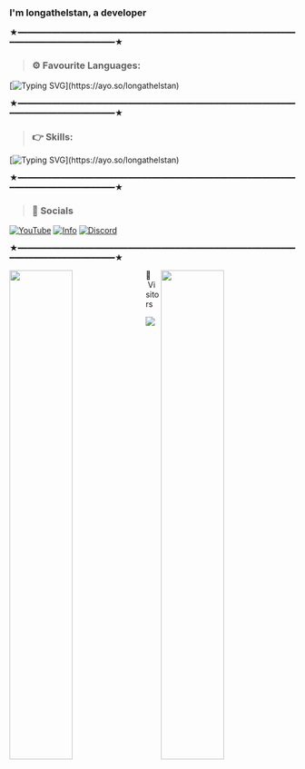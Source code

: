 
### I'm longathelstan, a developer

★━━━━━━━━━━━━━━━━━━━━━━━━━━━━━━━━━━━━━━━━━━━━━━━━━━━━━━━━━━━━━━━━━━━━━━━━━━━━━━━━★


> ### ⚙️ Favourite Languages: 
[![Typing SVG](https://readme-typing-svg.herokuapp.com?font=Fira+Code&duration=1100&color=F7007A&random=false&width=435&lines=python%2C;kotlin%2C;html+-+css%2C;js%2C;svelte%2C;c%2B%2B.)](https://ayo.so/longathelstan)


★━━━━━━━━━━━━━━━━━━━━━━━━━━━━━━━━━━━━━━━━━━━━━━━━━━━━━━━━━━━━━━━━━━━━━━━━━━━━━━━━★


> ### 👉 Skills: 
[![Typing SVG](https://readme-typing-svg.herokuapp.com?color=6b34eb&duration=4000&lines=Front+End;Back+End;Full+Stack+Developer;)](https://ayo.so/longathelstan)

★━━━━━━━━━━━━━━━━━━━━━━━━━━━━━━━━━━━━━━━━━━━━━━━━━━━━━━━━━━━━━━━━━━━━━━━━━━━━━━━━★
 > ### 🎈 Socials 
 
   [![YouTube](https://img.shields.io/badge/YouTube-red?style=for-the-badge&logo=youtube&logoColor=white)](https://www.youtube.com/@longathelstan)
   [![Info](https://img.shields.io/badge/website-000000?style=for-the-badge&logo=About.me&logoColor=white)](https://ayo.so/longathelstan)
   [![Discord](https://img.shields.io/badge/-Discord-7289DA?style=for-the-badge&logo=discord&logoColor=white)](https://dsc.gg/longathelstan) 
 
 ★━━━━━━━━━━━━━━━━━━━━━━━━━━━━━━━━━━━━━━━━━━━━━━━━━━━━━━━━━━━━━━━━━━━━━━━━━━━━━━━━★
 <div>
  <img align="left" width="47%" src="https://github-readme-stats.vercel.app/api?username=longathelstan&show_icons=true&count_private=true&hide_border=true"/>
  <img align="right" width="47%" src="https://github-readme-stats.vercel.app/api/top-langs/?username=anuraghazra&layout=compact"/>
 </div>  
 
<div>
 <p>👀 &nbsp;Visitors</p> 
<img src="https://komarev.com/ghpvc/?username=toidicakhia&&style=flat-square"/>
</div>  
  
